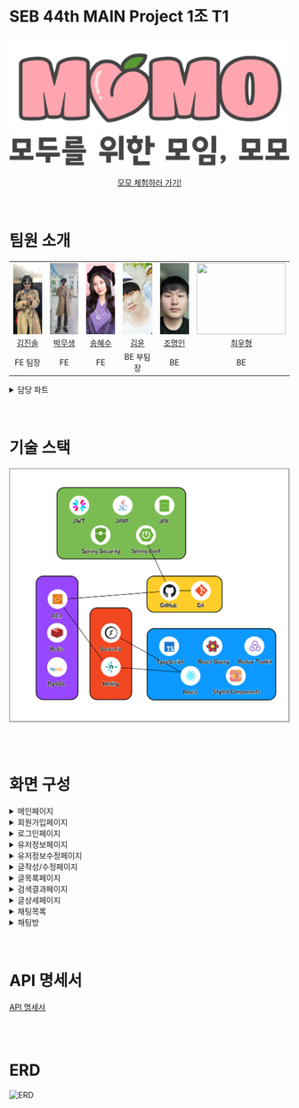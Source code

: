 # SEB 44th MAIN Project 1조 T1

<div  align="center">
    <img src="ReadMeImages/로고.png" alt="로고" />
</div>

<div  align="center">
    <img src="ReadMeImages/문구.png" alt="문구" />
</div>

<br />

<div align="center">
<a href="https://letsmomo.netlify.app/">
모모 체험하러 가기!
</a>
</div>

<br/>
<br/>

# 팀원 소개

<div align="center">
<table>
<tr align="center">
  <td align="center">
    <img src="ReadMeImages/김진솔.jpg" style="width: 10rem; height: 8rem; display: block; margin: 0 auto; object-fit: cover;" />
  </td>
  <td style="text-align: center;">
    <img src="ReadMeImages/박무생.jpeg" style="width: 10rem; height: 8rem; display: block; margin: 0 auto; object-fit: cover;" />
  </td>
  <td style="text-align: center;">
    <img src="ReadMeImages/송혜수.jpeg" style="width: 10rem; height: 8rem; display: block; margin: 0 auto; object-fit: cover;" />
  </td>
  <td style="text-align: center;">
    <img src="ReadMeImages/김윤.jpeg" style="width: 10rem; height: 8rem; display: block; margin: 0 auto; object-fit: cover;" />
  </td>
  <td style="text-align: center;">
    <img src="ReadMeImages/조명인.png" style="width: 10rem; height: 8rem; display: block; margin: 0 auto; object-fit: cover;" />
  </td>
  <td style="text-align: center;">
    <img src="ReadMeImages/최우형.png" style="width: 10rem; height: 8rem; display: block; margin: 0 auto; object-fit: cover;" />
  </td>
</tr>
  <tr align="center"> 
    <td><a href="https://github.com/jinsoul75">김진솔</a></td>
    <td><a href="https://github.com/Mooobi">박무생</a></td>
    <td><a href="https://github.com/shyesoo">송혜수</a></td>
    <td><a href="https://github.com/Yooney1">김윤</a></td>
    <td><a href="https://github.com/myoungincho729">조명인</a></td>
    <td><a href="https://github.com/rktdngud">최우형</a></td>
  </tr>
  <tr align="center">
    <td >FE 팀장</td>
    <td>FE</td>
    <td>FE</td>
    <td>BE 부팀장</td>
    <td>BE</td>
    <td>BE</td>
  </tr>
</table>
</div>

<details>
  <summary>담당 파트</summary>

## FE

#### 김진솔

- 글목록 페이지 (C)
  - 글 목록 (C)
  - 필터링
  - 검색기능
- 검색결과 페이지 (C)
  - 검색 결과 가져오기
- 글 상세 페이지
  - 좋아요 기능 (CRD)
- 404 페이지
- 유저정보 페이지
  - 내가 쓴 글 (C)
- 유저정보 수정 페이지

#### 박무생

- 글 상세 페이지
  - 글 상세 가져오기 GET
  - 글 삭제 DELETE
  - 댓글 CRUD
  - 댓글 Pagination
- 글 작성/수정 페이지
  - 글 작성 POST
  - 글 수정 PATCH
- 채팅 기능 (Websocket)
  - 웹소켓 연결, 채팅방 구독/취소
  - 일대일 채팅방 생성 POST
  - 전체 채팅 목록 가져오기 GET
  - 이전 채팅 내역 가져오기 GET
  - 실시간 채팅 보내기 POST
  - 채팅방 삭제 DELETE
  - 그룹 채팅방 생성 POST
  - 그룹 채팅방 초대 POST
  - 초대 상대 검색 자동완성 GET

#### 송혜수

- 이것저것

## BE

#### 김윤

- 이것저것

#### 조명인

- 이것저것

#### 최우형

- 이것저것

</details>

<br/>
<br/>

# 기술 스택

![기술스택](ReadMeImages/기술스택.png)

<br/>
<br/>

# 화면 구성

<details>
  <summary>메인페이지</summary>

![메인페이지](ReadMeImages/메인페이지.png)

</details>

<details>
  <summary>회원가입페이지</summary>

![회원가입페이지](ReadMeImages/회원가입페이지.png)

</details>

<details>
  <summary>로그인페이지</summary>

![로그인페이지](ReadMeImages/로그인페이지.png)

</details>

<details>
  <summary>유저정보페이지</summary>

![유저정보페이지](ReadMeImages/유저정보페이지.png)

</details>

<details>
  <summary>유저정보수정페이지</summary>

![유저정보수정페이지](ReadMeImages/유저정보수정페이지.png)

</details>

<details>
  <summary>글작성/수정페이지</summary>

![글작성페이지](ReadMeImages/글작성페이지.png)

![글수정페이지](ReadMeImages/글수정페이지.png)

</details>

<details>
  <summary>글목록페이지</summary>

![글목록페이지](ReadMeImages/글목록페이지.png)

</details>

<details>
  <summary>검색결과페이지</summary>

![검색결과페이지](ReadMeImages/검색결과페이지.png)

</details>

<details>
  <summary>글상세페이지</summary>

![글상세페이지](ReadMeImages/글상세페이지.png)

</details>

<details>
  <summary>채팅목록</summary>

![채팅목록](ReadMeImages/채팅목록.png)

</details>

<details>
  <summary>채팅방</summary>

![채팅방](ReadMeImages/채팅방.png)

</details>

<br/>
<br/>

# API 명세서

[API 명세서](https://winter-capsule-505700.postman.co/workspace/MOMO-API~54336cac-5410-4f0c-809c-f5528fca8a18/documentation/26572262-c617bc6b-b185-4e17-af30-a8331cfebe8b)

<br/>
<br/>

# ERD

![ERD](https://github.com/codestates-seb/seb44_main_001/assets/124570875/73a09fd7-5b52-4fff-b146-0660e8a72068)

